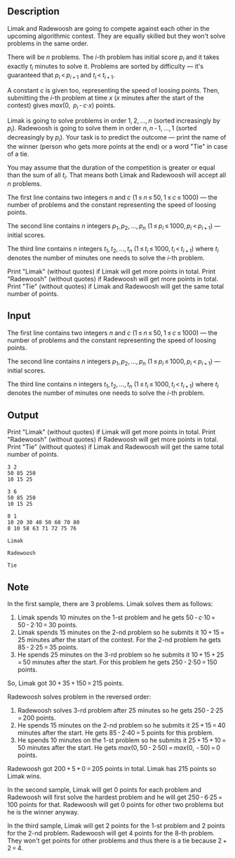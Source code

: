 ## Description

<div><p>Limak and Radewoosh are going to compete against each other in the upcoming algorithmic contest. They are equally skilled but they won't solve problems in the same order.</p><p>There will be <span class="tex-span"><i>n</i></span> problems. The <span class="tex-span"><i>i</i></span>-th problem has initial score <span class="tex-span"><i>p</i><sub class="lower-index"><i>i</i></sub></span> and it takes exactly <span class="tex-span"><i>t</i><sub class="lower-index"><i>i</i></sub></span> minutes to solve it. Problems are sorted by difficulty&nbsp;— it's guaranteed that <span class="tex-span"><i>p</i><sub class="lower-index"><i>i</i></sub> &lt; <i>p</i><sub class="lower-index"><i>i</i> + 1</sub></span> and <span class="tex-span"><i>t</i><sub class="lower-index"><i>i</i></sub> &lt; <i>t</i><sub class="lower-index"><i>i</i> + 1</sub></span>.</p><p>A constant <span class="tex-span"><i>c</i></span> is given too, representing the speed of loosing points. Then, submitting the <span class="tex-span"><i>i</i></span>-th problem at time <span class="tex-span"><i>x</i></span> (<span class="tex-span"><i>x</i></span> minutes after the start of the contest) gives <span class="tex-span"><i>max</i>(0,  <i>p</i><sub class="lower-index"><i>i</i></sub> - <i>c</i>·<i>x</i>)</span> points.</p><p>Limak is going to solve problems in order <span class="tex-span">1, 2, ..., <i>n</i></span> (sorted increasingly by <span class="tex-span"><i>p</i><sub class="lower-index"><i>i</i></sub></span>). Radewoosh is going to solve them in order <span class="tex-span"><i>n</i>, <i>n</i> - 1, ..., 1</span> (sorted decreasingly by <span class="tex-span"><i>p</i><sub class="lower-index"><i>i</i></sub></span>). Your task is to predict the outcome&nbsp;— print the name of the winner (person who gets more points at the end) or a word "<span class="tex-font-style-tt">Tie</span>" in case of a tie.</p><p>You may assume that the duration of the competition is greater or equal than the sum of all <span class="tex-span"><i>t</i><sub class="lower-index"><i>i</i></sub></span>. That means both Limak and Radewoosh will accept all <span class="tex-span"><i>n</i></span> problems.</p></div><div class="input-specification"><p>The first line contains two integers <span class="tex-span"><i>n</i></span> and <span class="tex-span"><i>c</i></span> (<span class="tex-span">1 ≤ <i>n</i> ≤ 50, 1 ≤ <i>c</i> ≤ 1000</span>)&nbsp;— the number of problems and the constant representing the speed of loosing points.</p><p>The second line contains <span class="tex-span"><i>n</i></span> integers <span class="tex-span"><i>p</i><sub class="lower-index">1</sub>, <i>p</i><sub class="lower-index">2</sub>, ..., <i>p</i><sub class="lower-index"><i>n</i></sub></span> (<span class="tex-span">1 ≤ <i>p</i><sub class="lower-index"><i>i</i></sub> ≤ 1000, <i>p</i><sub class="lower-index"><i>i</i></sub> &lt; <i>p</i><sub class="lower-index"><i>i</i> + 1</sub></span>)&nbsp;— initial scores.</p><p>The third line contains <span class="tex-span"><i>n</i></span> integers <span class="tex-span"><i>t</i><sub class="lower-index">1</sub>, <i>t</i><sub class="lower-index">2</sub>, ..., <i>t</i><sub class="lower-index"><i>n</i></sub></span> (<span class="tex-span">1 ≤ <i>t</i><sub class="lower-index"><i>i</i></sub> ≤ 1000, <i>t</i><sub class="lower-index"><i>i</i></sub> &lt; <i>t</i><sub class="lower-index"><i>i</i> + 1</sub></span>) where <span class="tex-span"><i>t</i><sub class="lower-index"><i>i</i></sub></span> denotes the number of minutes one needs to solve the <span class="tex-span"><i>i</i></span>-th problem.</p></div><div class="output-specification"><p>Print "<span class="tex-font-style-tt">Limak</span>" (without quotes) if Limak will get more points in total. Print "<span class="tex-font-style-tt">Radewoosh</span>" (without quotes) if Radewoosh will get more points in total. Print "<span class="tex-font-style-tt">Tie</span>" (without quotes) if Limak and Radewoosh will get the same total number of points.</p></div>

## Input

<p>The first line contains two integers <span class="tex-span"><i>n</i></span> and <span class="tex-span"><i>c</i></span> (<span class="tex-span">1 ≤ <i>n</i> ≤ 50, 1 ≤ <i>c</i> ≤ 1000</span>)&nbsp;— the number of problems and the constant representing the speed of loosing points.</p><p>The second line contains <span class="tex-span"><i>n</i></span> integers <span class="tex-span"><i>p</i><sub class="lower-index">1</sub>, <i>p</i><sub class="lower-index">2</sub>, ..., <i>p</i><sub class="lower-index"><i>n</i></sub></span> (<span class="tex-span">1 ≤ <i>p</i><sub class="lower-index"><i>i</i></sub> ≤ 1000, <i>p</i><sub class="lower-index"><i>i</i></sub> &lt; <i>p</i><sub class="lower-index"><i>i</i> + 1</sub></span>)&nbsp;— initial scores.</p><p>The third line contains <span class="tex-span"><i>n</i></span> integers <span class="tex-span"><i>t</i><sub class="lower-index">1</sub>, <i>t</i><sub class="lower-index">2</sub>, ..., <i>t</i><sub class="lower-index"><i>n</i></sub></span> (<span class="tex-span">1 ≤ <i>t</i><sub class="lower-index"><i>i</i></sub> ≤ 1000, <i>t</i><sub class="lower-index"><i>i</i></sub> &lt; <i>t</i><sub class="lower-index"><i>i</i> + 1</sub></span>) where <span class="tex-span"><i>t</i><sub class="lower-index"><i>i</i></sub></span> denotes the number of minutes one needs to solve the <span class="tex-span"><i>i</i></span>-th problem.</p>

## Output

<p>Print "<span class="tex-font-style-tt">Limak</span>" (without quotes) if Limak will get more points in total. Print "<span class="tex-font-style-tt">Radewoosh</span>" (without quotes) if Radewoosh will get more points in total. Print "<span class="tex-font-style-tt">Tie</span>" (without quotes) if Limak and Radewoosh will get the same total number of points.</p>





```input1
3 2
50 85 250
10 15 25

```




```input2
3 6
50 85 250
10 15 25

```




```input3
8 1
10 20 30 40 50 60 70 80
8 10 58 63 71 72 75 76

```




```output1
Limak

```




```output2
Radewoosh

```




```output3
Tie

```



## Note

<p>In the first sample, there are <span class="tex-span">3</span> problems. Limak solves them as follows:</p><ol> <li> Limak spends <span class="tex-span">10</span> minutes on the <span class="tex-span">1</span>-st problem and he gets <span class="tex-span">50 - <i>c</i>·10 = 50 - 2·10 = 30</span> points. </li><li> Limak spends <span class="tex-span">15</span> minutes on the <span class="tex-span">2</span>-nd problem so he submits it <span class="tex-span">10 + 15 = 25</span> minutes after the start of the contest. For the <span class="tex-span">2</span>-nd problem he gets <span class="tex-span">85 - 2·25 = 35</span> points. </li><li> He spends <span class="tex-span">25</span> minutes on the <span class="tex-span">3</span>-rd problem so he submits it <span class="tex-span">10 + 15 + 25 = 50</span> minutes after the start. For this problem he gets <span class="tex-span">250 - 2·50 = 150</span> points. </li></ol><p>So, Limak got <span class="tex-span">30 + 35 + 150 = 215</span> points.</p><p>Radewoosh solves problem in the reversed order:</p><ol> <li> Radewoosh solves <span class="tex-span">3</span>-rd problem after <span class="tex-span">25</span> minutes so he gets <span class="tex-span">250 - 2·25 = 200</span> points. </li><li> He spends <span class="tex-span">15</span> minutes on the <span class="tex-span">2</span>-nd problem so he submits it <span class="tex-span">25 + 15 = 40</span> minutes after the start. He gets <span class="tex-span">85 - 2·40 = 5</span> points for this problem. </li><li> He spends <span class="tex-span">10</span> minutes on the <span class="tex-span">1</span>-st problem so he submits it <span class="tex-span">25 + 15 + 10 = 50</span> minutes after the start. He gets <span class="tex-span"><i>max</i>(0, 50 - 2·50) = <i>max</i>(0,  - 50) = 0</span> points. </li></ol><p>Radewoosh got <span class="tex-span">200 + 5 + 0 = 205</span> points in total. Limak has <span class="tex-span">215</span> points so Limak wins.</p><p>In the second sample, Limak will get <span class="tex-span">0</span> points for each problem and Radewoosh will first solve the hardest problem and he will get <span class="tex-span">250 - 6·25 = 100</span> points for that. Radewoosh will get <span class="tex-span">0</span> points for other two problems but he is the winner anyway.</p><p>In the third sample, Limak will get <span class="tex-span">2</span> points for the <span class="tex-span">1</span>-st problem and <span class="tex-span">2</span> points for the <span class="tex-span">2</span>-nd problem. Radewoosh will get <span class="tex-span">4</span> points for the <span class="tex-span">8</span>-th problem. They won't get points for other problems and thus there is a tie because <span class="tex-span">2 + 2 = 4</span>.</p>
